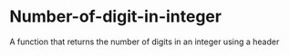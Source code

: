 # Number-of-digit-in-integer
A function that returns the number of digits in an integer using a header
